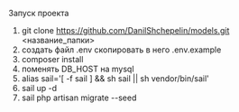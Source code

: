 Запуск проекта

1. git clone https://github.com/DanilShchepelin/models.git <название_папки>
2. создать файл .env скопировать в него .env.example
3. composer install
4. поменять DB_HOST на mysql
5. alias sail='[ -f sail ] && sh sail || sh vendor/bin/sail'
6. sail up -d
7. sail php artisan migrate --seed
